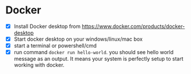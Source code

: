 # Docker
- [x] Install Docker desktop from https://www.docker.com/products/docker-desktop
- [x] Start docker desktop on your windows/linux/mac box
- [x] start a terminal or powershell/cmd
- [x] run command ```docker run hello-world```.
 you should see hello world message as an output.
 It means your system is perfectly setup to start working with docker.
